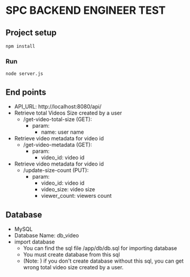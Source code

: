 # SPC BACKEND ENGINEER TEST
## Project setup
```
npm install
```

### Run
```
node server.js
```

## End points
- API_URL: http://localhost:8080/api/
- Retrieve total Videos Size created by a user
    - /get-video-total-size (GET): 
        - param: 
           - name: user name
- Retrieve video metadata for video id
    - /get-video-metadata (GET): 
        - param: 
           - video_id: video id
- Retrieve video metadata for video id
    - /update-size-count (PUT): 
        - param: 
           - video_id: video id
           - video_size: video size
           - viewer_count: viewers count

## Database

- MySQL
- Database Name: db_video
- import database
   - You can find the sql file /app/db/db.sql for importing database
   - You must create database from this sql
   - (Note: ) if you don't create database without this sql, you can get wrong total video size created by a user.